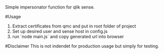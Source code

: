 Simple impersonator function for qlik sense. 

#Usage
1. Extract certificates from qmc and put in root folder of project
2. Set up desired user and sense host in config.js
3. run ´node main.js´ and copy generated url into browser

#Disclaimer
This is not indendet for production usage but simply for testing.

